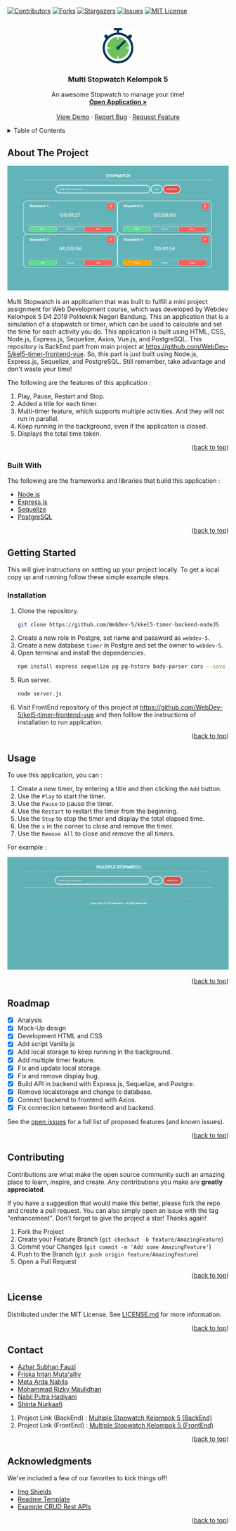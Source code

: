 <div id="top"></div>
<!--
*** Thanks for checking out the Best-README-Template. If you have a suggestion
*** that would make this better, please fork the repo and create a pull request
*** or simply open an issue with the tag "enhancement".
*** Don't forget to give the project a star!
*** Thanks again! Now go create something AMAZING! :D
-->

<!-- PROJECT SHIELDS -->
<!--
*** I'm using markdown "reference style" links for readability.
*** Reference links are enclosed in brackets [ ] instead of parentheses ( ).
*** See the bottom of this document for the declaration of the reference variables
*** for contributors-url, forks-url, etc. This is an optional, concise syntax you may use.
*** https://www.markdownguide.org/basic-syntax/#reference-style-links
-->

[![Contributors][contributors-shield]][contributors-url]
[![Forks][forks-shield]][forks-url]
[![Stargazers][stars-shield]][stars-url]
[![Issues][issues-shield]][issues-url]
[![MIT License][license-shield]][license-url]

<!-- PROJECT LOGO -->
<br />
<div align="center">
  <a href="https://github.com/WebDev-5/kel5-timer-backend-nodeJS">
    <img src="assets/images/icon.png" alt="Logo" width="80" height="80">
  </a>

  <h3 align="center">Multi Stopwatch Kelompok 5</h3>

  <p align="center">
    An awesome Stopwatch to manage your time!
    <br />
    <a href="#installation"><strong>Open Application »</strong></a>
    <br />
    <br />
    <a href="#usage">View Demo</a>
    ·
    <a href="https://github.com/WebDev-5/kel5-timer-backend-nodeJS/issues">Report Bug</a>
    ·
    <a href="https://github.com/WebDev-5/kel5-timer-backend-nodeJS/issues">Request Feature</a>
  </p>
</div>



<!-- TABLE OF CONTENTS -->
<details>
  <summary>Table of Contents</summary>
  <ol>
    <li>
      <a href="#about-the-project">About The Project</a>
      <ul>
        <li><a href="#built-with">Built With</a></li>
      </ul>
    </li>
    <li>
      <a href="#getting-started">Getting Started</a>
      <ul>
        <li><a href="#installation">Installation</a></li>
      </ul>
    </li>
    <li><a href="#usage">Usage</a></li>
    <li><a href="#roadmap">Roadmap</a></li>
    <li><a href="#contributing">Contributing</a></li>
    <li><a href="#license">License</a></li>
    <li><a href="#contact">Contact</a></li>
    <li><a href="#acknowledgments">Acknowledgments</a></li>
  </ol>
</details>



<!-- ABOUT THE PROJECT -->
## About The Project

[![Product Name Screen Shot][product-screenshot]](https://github.com/WebDev-5/kel5-timer-backend-nodeJS)

Multi Stopwatch is an application that was built to fulfill a mini project assignment for Web Development course, which was developed by Webdev Kelompok 5 D4 2019 Politeknik Negeri Bandung.
This an application that is a simulation of a stopwatch or timer, which can be used to calculate and set the time for each activity you do. This application is built using HTML, CSS, Node.js, Express.js, Sequelize, Axios, Vue.js, and PostgreSQL. This repository is BackEnd part from main project at https://github.com/WebDev-5/kel5-timer-frontend-vue. So, this part is just built using Node.js, Express.js, Sequelize, and PostgreSQL.
Still remember, take advantage and don't waste your time!

The following are the features of this application :
1. Play, Pause, Restart and Stop.
2. Added a title for each timer.
3. Multi-timer feature, which supports multiple activities. And they will not run in parallel.
4. Keep running in the background, even if the application is closed.
5. Displays the total time taken.

<p align="right">(<a href="#top">back to top</a>)</p>



### Built With

The following are the frameworks and libraries that build this application :

* [Node.js](https://nodejs.org/)
* [Express.js](https://expressjs.com/)
* [Sequelize](https://sequelize.org/)
* [PostgreSQL](https://www.postgresql.org/)

<p align="right">(<a href="#top">back to top</a>)</p>



<!-- GETTING STARTED -->
## Getting Started

This will give instructions on setting up your project locally.
To get a local copy up and running follow these simple example steps.

### Installation

1. Clone the repository.
   ```sh
   git clone https://github.com/WebDev-5/kkel5-timer-backend-nodeJS
   ```
2. Create a new role in Postgre, set name and password as `webdev-5`.
3. Create a new database `timer` in Postgre and set the owner to `webdev-5`.
4. Open terminal and install the dependencies.
   ```sh
   npm install express sequelize pg pg-hstore body-parser cors --save
   ```
5. Run server.
   ```sh
   node server.js
   ```
6. Visit FrontEnd repository of this project at https://github.com/WebDev-5/kel5-timer-frontend-vue and then folllow the instructions of installation to run application.
   
<p align="right">(<a href="#top">back to top</a>)</p>



<!-- USAGE EXAMPLES -->
## Usage

To use this application, you can :
1. Create a new timer, by entering a title and then clicking the `Add` button.
2. Use the `Play` to start the timer.
3. Use the `Pause` to pause the timer.
4. Use the `Restart` to restart the timer from the beginning.
5. Use the `Stop` to stop the timer and display the total elapsed time.
6. Use the `x` in the corner to close and remove the timer.
7.  Use the `Remove All`  to close and remove the all timers.

For example :

[![Watch the video](assets/video/demo.gif)](https://github.com/WebDev-5/kel5-timer-backend-nodeJS)

<p align="right">(<a href="#top">back to top</a>)</p>



<!-- ROADMAP -->
## Roadmap

- [x] Analysis
- [x] Mock-Up design
- [x] Development HTML and CSS
- [x] Add script Vanilla.js
- [x] Add local storage to keep running in the background.
- [x] Add multiple timer feature.
- [x] Fix and update local storage.  
- [x] Fix and remove display bug. 
- [x] Build API in backend with Express.js, Sequelize, and Postgre. 
- [x] Remove localstorage and change to database.
- [x] Connect backend to frontend with Axios.  
- [x] Fix connection between frontend and backend. 

See the [open issues](https://github.com/WebDev-5/kel5-timer-backend-nodeJS/issues) for a full list of proposed features (and known issues).

<p align="right">(<a href="#top">back to top</a>)</p>



<!-- CONTRIBUTING -->
## Contributing

Contributions are what make the open source community such an amazing place to learn, inspire, and create. Any contributions you make are **greatly appreciated**.

If you have a suggestion that would make this better, please fork the repo and create a pull request. You can also simply open an issue with the tag "enhancement".
Don't forget to give the project a star! Thanks again!

1. Fork the Project
2. Create your Feature Branch (`git checkout -b feature/AmazingFeature`)
3. Commit your Changes (`git commit -m 'Add some AmazingFeature'`)
4. Push to the Branch (`git push origin feature/AmazingFeature`)
5. Open a Pull Request

<p align="right">(<a href="#top">back to top</a>)</p>



<!-- LICENSE -->
## License

Distributed under the MIT License. See [LICENSE.md](https://github.com/WebDev-5/kel5-timer-backend-nodeJS/blob/main/LICENSE.md) for more information.

<p align="right">(<a href="#top">back to top</a>)</p>



<!-- CONTACT -->
## Contact

* [Azhar Subhan Fauzi](https://github.com/vdbay)
* [Friska Intan Muta'alliy](https://github.com/friskaim7)
* [Meta Arda Nabila](https://github.com/metardn)
* [Mohammad Rizky Maulidhan](https://github.com/mrizkymaulidhan)
* [Nabil Putra Hadiyani](https://github.com/nabilputrah)
* [Shinta Nurkaafi](https://github.com/NurMeiTaa)

1. Project Link (BackEnd) : [Multiple Stopwatch Kelompok 5 (BackEnd)](https://github.com/WebDev-5/kel5-timer-backend-nodeJS)
2. Project Link (FrontEnd) : [Multiple Stopwatch Kelompok 5 (FrontEnd)](https://github.com/WebDev-5/kel5-timer-frontend-vue)

<p align="right">(<a href="#top">back to top</a>)</p>



<!-- ACKNOWLEDGMENTS -->
## Acknowledgments

We've included a few of our favorites to kick things off!

* [Img Shields](https://shields.io)
* [Readme Template](https://github.com/othneildrew/Best-README-Template)
* [Example CRUD Rest APIs](https://www.bezkoder.com/node-express-sequelize-postgresql/)

<p align="right">(<a href="#top">back to top</a>)</p>



<!-- MARKDOWN LINKS & IMAGES -->
<!-- https://www.markdownguide.org/basic-syntax/#reference-style-links -->
[contributors-shield]: https://img.shields.io/badge/CONTRIBUTORS-2-blue?style=for-the-badge&logo=appveyor
[contributors-url]: https://github.com/WebDev-5/kel5-timer-backend-nodeJS/graphs/contributors
[forks-shield]: https://img.shields.io/github/forks/WebDev-5/kel5-timer-backend-nodeJS?style=for-the-badge&logo=appveyor
[forks-url]: https://github.com/WebDev-5/kel5-timer-backend-nodeJS/network/members
[stars-shield]: https://img.shields.io/github/stars/WebDev-5/kel5-timer-backend-nodeJS?style=for-the-badge&logo=appveyor
[stars-url]: https://github.com/WebDev-5/kel5-timer-backend-nodeJS/stargazers
[issues-shield]: https://img.shields.io/github/issues/WebDev-5/kel5-timer-backend-nodeJS?style=for-the-badge&logo=appveyor
[issues-url]: https://github.com/WebDev-5/kel5-timer-backend-nodeJS/issues
[license-shield]: https://img.shields.io/github/license/WebDev-5/kel5-timer-backend-nodeJS?style=for-the-badge&logo=appveyor
[license-url]: https://github.com/WebDev-5/kel5-timer-backend-nodeJS/blob/main/LICENSE.md
[product-screenshot]: assets/images/screenshot.png
